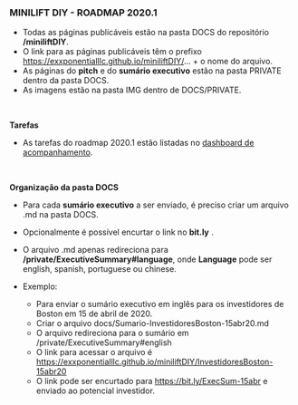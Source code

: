 <a name="start"></a>

### MINILIFT DIY - ROADMAP 2020.1 
- Todas as páginas publicáveis estão na pasta DOCS do repositório **/miniliftDIY**.
- O link para as páginas publicáveis têm o prefixo https://exxponentialllc.github.io/miniliftDIY/... + o nome do arquivo. 
- As páginas do **pitch** e do **sumário executivo** estão na pasta PRIVATE dentro da pasta DOCS.
- As imagens estão na pasta IMG dentro de DOCS/PRIVATE. 

<br>

**Tarefas**
- As tarefas do roadmap 2020.1 estão listadas no <a href="https://github.com/ExxponentialLLC/miniliftDIY/projects/1?fullscreen=true">dashboard de acompanhamento</a>. 

<br>

**Organização da pasta DOCS** <br>
- Para cada **sumário executivo** a ser enviado, é preciso criar um arquivo .md na pasta DOCS. 
- Opcionalmente é possível encurtar o link no **bit.ly** .
- O arquivo .md apenas redireciona para **/private/ExecutiveSummary#language**, onde **Language** pode ser english, spanish, portuguese ou chinese.

- Exemplo: 
  - Para enviar o sumário executivo em inglês para os investidores de Boston em 15 de abril de 2020.
  - Criar o arquivo docs/Sumario-InvestidoresBoston-15abr20.md  
  - O arquivo redireciona para o sumário em /private/ExecutiveSummary#english 
  - O link para acessar o arquivo é https://exxponentialllc.github.io/miniliftDIY/InvestidoresBoston-15abr20 
  - O link pode ser encurtado para https://bit.ly/ExecSum-15abr e enviado ao potencial investidor.

  

<br><br>

## 



